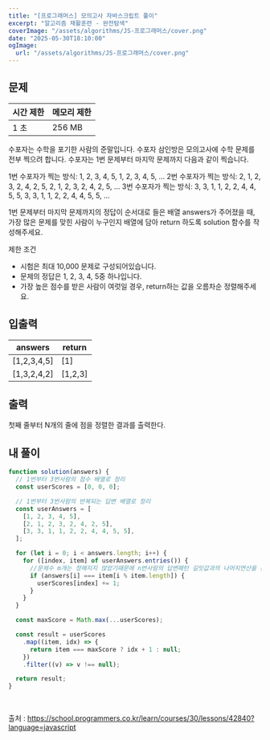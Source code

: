 ```yaml
---
title: "[프로그래머스] 모의고사 자바스크립트 풀이"
excerpt: "알고리즘 재활훈련 - 완전탐색"
coverImage: "/assets/algorithms/JS-프로그래머스/cover.png"
date: "2025-05-30T18:10:00"
ogImage:
  url: "/assets/algorithms/JS-프로그래머스/cover.png"
---
```


## 문제

| 시간 제한 | 메모리 제한 |
| --------- | ----------- |
| 1 초      | 256 MB      |

수포자는 수학을 포기한 사람의 준말입니다. 수포자 삼인방은 모의고사에 수학 문제를 전부 찍으려 합니다. 수포자는 1번 문제부터 마지막 문제까지 다음과 같이 찍습니다.

1번 수포자가 찍는 방식: 1, 2, 3, 4, 5, 1, 2, 3, 4, 5, ...
2번 수포자가 찍는 방식: 2, 1, 2, 3, 2, 4, 2, 5, 2, 1, 2, 3, 2, 4, 2, 5, ...
3번 수포자가 찍는 방식: 3, 3, 1, 1, 2, 2, 4, 4, 5, 5, 3, 3, 1, 1, 2, 2, 4, 4, 5, 5, ...

1번 문제부터 마지막 문제까지의 정답이 순서대로 들은 배열 answers가 주어졌을 때, 가장 많은 문제를 맞힌 사람이 누구인지 배열에 담아 return 하도록 solution 함수를 작성해주세요.

제한 조건

- 시험은 최대 10,000 문제로 구성되어있습니다.
- 문제의 정답은 1, 2, 3, 4, 5중 하나입니다.
- 가장 높은 점수를 받은 사람이 여럿일 경우, return하는 값을 오름차순 정렬해주세요.

## 입출력

| answers     | return  |
| ----------- | ------- |
| [1,2,3,4,5] | [1]     |
| [1,3,2,4,2] | [1,2,3] |

## 출력

첫째 줄부터 N개의 줄에 점을 정렬한 결과를 출력한다.

## 내 풀이

```javascript
function solution(answers) {
  // 1번부터 3번사람의 점수 배열로 정리
  const userScores = [0, 0, 0];

  // 1번부터 3번사람의 반복되는 답변 배열로 정리
  const userAnswers = [
    [1, 2, 3, 4, 5],
    [2, 1, 2, 3, 2, 4, 2, 5],
    [3, 3, 1, 1, 2, 2, 4, 4, 5, 5],
  ];

  for (let i = 0; i < answers.length; i++) {
    for ([index, item] of userAnswers.entries()) {
      //문제수 m개는 정해지지 않았기때문에 n번사람의 답변패턴 길잇값과의 나머지연산을 통해 m번째 문제에 들어갈 답변 계산
      if (answers[i] === item[i % item.length]) {
        userScores[index] += 1;
      }
    }
  }

  const maxScore = Math.max(...userScores);

  const result = userScores
    .map((item, idx) => {
      return item === maxScore ? idx + 1 : null;
    })
    .filter((v) => v !== null);

  return result;
}
```

&nbsp;
&nbsp;

출처 : https://school.programmers.co.kr/learn/courses/30/lessons/42840?language=javascript
